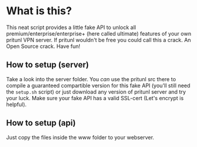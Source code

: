 # What is this? #
This neat script provides a little fake API to unlock all premium/enterprise/enterprise+ (here called ultimate) features of your own pritunl VPN server. If pritunl wouldn't be free you could call this a crack. An Open Source crack. Have fun!

## How to setup (server) ##
Take a look into the server folder. You _can_ use the pritunl src there to compile a guaranteed compartible version for this fake API (you'll still need the `setup.sh` script) or just download any version of pritunl server and try your luck.
Make sure your fake API has a valid SSL-cert (Let's encrypt is helpful).

## How to setup (api) ##
Just copy the files inside the www folder to your webserver.
